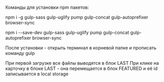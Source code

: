 Команды для установки npm пакетов:

npm i -g gulp-sass gulp-uglify pump gulp-concat gulp-autoprefixer browser-sync

npm i --save-dev gulp-sass gulp-uglify pump gulp-concat gulp-autoprefixer browser-sync


После установки - открыть терминал в корневой папке и прописать команду gulp

При первой загрузке все файлы выводятся в блок LAST
При клике на карточку в блоке LAST - она перемещается в блок FEATURED и её id записывается в local storage
